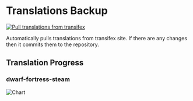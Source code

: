 # Translations Backup

[![Pull translations from transifex](https://github.com/dfint/translations-backup/actions/workflows/pull-translations.yml/badge.svg)](https://github.com/dfint/translations-backup/actions/workflows/pull-translations.yml)

Automatically pulls translations from transifex site. If there are any changes then it commits them to the repository.

## Translation Progress

### dwarf-fortress-steam

![Chart](https://quickchart.io/chart/render/sf-6600df78-dfb1-4bdb-9738-ba3231ff8beb)
<!--
### dwarf-fortress

![Chart](https://quickchart.io/chart/render/sf-75b28270-a9d3-4a83-b0fa-f252dd56bc11)
-->